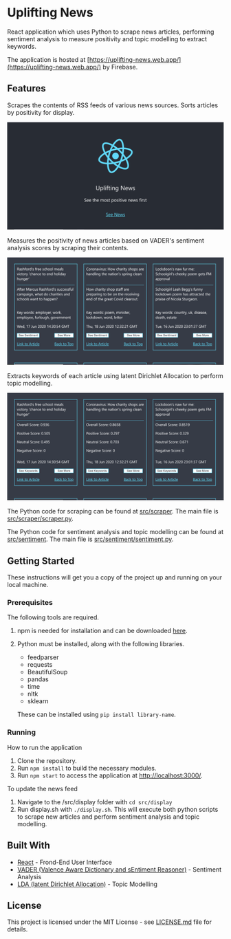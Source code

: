 # Uplifting News

React application which uses Python to scrape news articles, performing sentiment analysis to measure positivity and topic modelling to extract keywords.

The application is hosted at [https://uplifting-news.web.app/](https://uplifting-news.web.app/) by Firebase.

## Features

Scrapes the contents of RSS feeds of various news sources. Sorts articles by positivity for display.

![image1](images/image1.png)


Measures the positivity of news articles based on VADER's sentiment analysis scores by scraping their contents.

![image2](images/image2.png)


Extracts keywords of each article using latent Dirichlet Allocation to perform topic modelling. 

![image3](images/image3.png)


The Python code for scraping can be found at [src/scraper](src/scraper). The main file is [src/scraper/scraper.py](src/scraper/scraper.py).

The Python code for sentiment analysis and topic modelling can be found at [src/sentiment](src/sentiment). The main file is [src/sentiment/sentiment.py](src/sentiment/sentiment.py).

## Getting Started

These instructions will get you a copy of the project up and running on your local machine.

### Prerequisites

The following tools are required.

1. npm is needed for installation and can be downloaded [here](https://nodejs.org/en/).

2. Python must be installed, along with the following libraries.
    * feedparser
    * requests
    * BeautifulSoup
    * pandas
    * time
    * nltk
    * sklearn

    These can be installed using ```pip install library-name```.

### Running

How to run the application

1. Clone the repository.
2. Run ```npm install``` to build the necessary modules.
3. Run ```npm start``` to access the application at [http://localhost:3000/](http://localhost:3000/).

To update the news feed

1. Navigate to the /src/display folder with ```cd src/display```
2. Run display.sh with ```./display.sh```. This will execute both python scripts to scrape new articles and perform sentiment analysis and topic modelling.

## Built With

* [React](https://reactjs.org/) - Frond-End User Interface
* [VADER (Valence Aware Dictionary and sEntiment Reasoner)](https://www.nltk.org/api/nltk.sentiment.html?highlight=vader#module-nltk.sentiment.vader) - Sentiment Analysis
* [LDA (latent Dirichlet Allocation)](https://scikit-learn.org/stable/modules/generated/sklearn.decomposition.LatentDirichletAllocation.html) - Topic Modelling

## License

This project is licensed under the MIT License - see [LICENSE.md](LICENSE.md) file for details.
